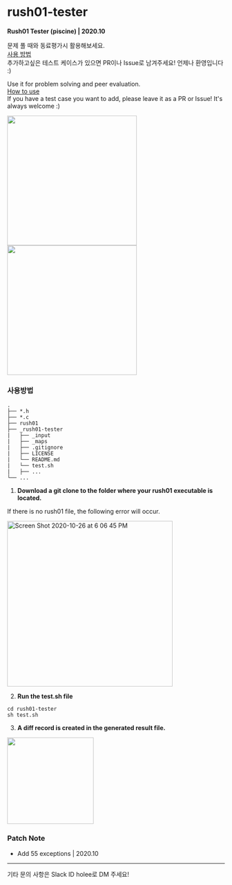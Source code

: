 # rush01-tester
**Rush01 Tester (piscine) | 2020.10**

문제 풀 때와 동료평가시 활용해보세요.   
[사용 방법](#사용방법)  
추가하고싶은 테스트 케이스가 있으면 PR이나 Issue로 남겨주세요! 언제나 환영입니다 :)  

Use it for problem solving and peer evaluation.  
[How to use](#사용방법)  
If you have a test case you want to add, please leave it as a PR or Issue! It's always welcome :)  

<img src="https://user-images.githubusercontent.com/22424891/97175504-f70a0000-17d6-11eb-8c77-a8bdcd4707d6.gif" height="300px" />

<img src="https://user-images.githubusercontent.com/22424891/97175518-fa04f080-17d6-11eb-9d25-e0287ba6cb54.gif" height="300px" /> 

### 사용방법

```
.
├── *.h
├── *.c
├── rush01
├── _rush01-tester
|   ├── _input
|   ├── _maps
|   ├── .gitignore
|   ├── LICENSE
|   └── README.md
|   └── test.sh
|   ├── ...
└── ...
```

1. __Download a git clone to the folder where your rush01 executable is located.__  

If there is no rush01 file, the following error will occur.  

<img width="383" alt="Screen Shot 2020-10-26 at 6 06 45 PM" src="https://user-images.githubusercontent.com/22424891/97175812-6a137680-17d7-11eb-84a9-2d82a7e2199e.png">

2. __Run the test.sh file__

```
cd rush01-tester
sh test.sh
```

3. __A diff record is created in the generated result file.__

<img src="https://user-images.githubusercontent.com/22424891/96731034-c8b0ad00-13f1-11eb-81e8-c896fc0d6cd5.png" height="200px" />

### Patch Note

- Add 55 exceptions | 2020.10

- - -
기타 문의 사항은 Slack ID holee로 DM 주세요!
